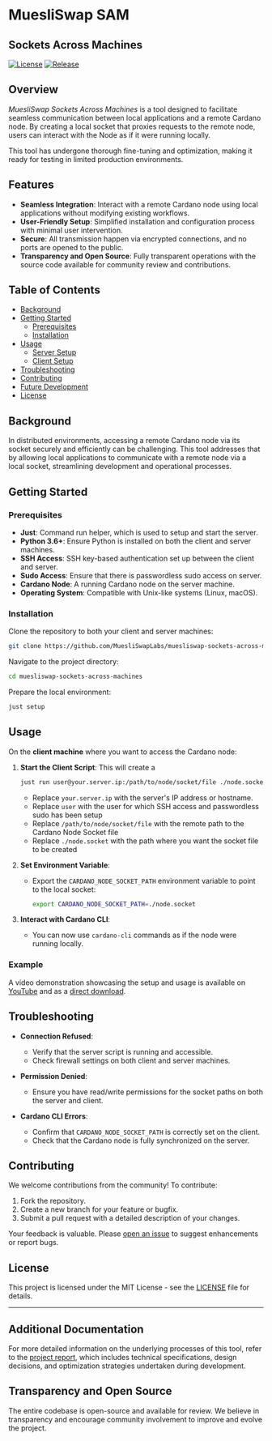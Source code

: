 # MuesliSwap SAM
## Sockets Across Machines

[![License](https://img.shields.io/badge/license-MIT-blue.svg)](LICENSE)
[![Release](https://img.shields.io/github/release/MuesliSwapLabs/muesliswap-sockets-across-machines.svg)](https://github.com/MuesliSwapLabs/muesliswap-sockets-across-machines/releases)

## Overview

*MuesliSwap Sockets Across Machines* is a tool designed to facilitate seamless communication between local applications and a remote Cardano node. By creating a local socket that proxies requests to the remote node, users can interact with the Node as if it were running locally.

This tool has undergone thorough fine-tuning and optimization, making it ready for testing in limited production environments.

## Features

- **Seamless Integration**: Interact with a remote Cardano node using local applications without modifying existing workflows.
- **User-Friendly Setup**: Simplified installation and configuration process with minimal user intervention.
- **Secure**: All transmission happen via encrypted connections, and no ports are opened to the public.
- **Transparency and Open Source**: Fully transparent operations with the source code available for community review and contributions.

## Table of Contents

- [Background](#background)
- [Getting Started](#getting-started)
  - [Prerequisites](#prerequisites)
  - [Installation](#installation)
- [Usage](#usage)
  - [Server Setup](#server-setup)
  - [Client Setup](#client-setup)
- [Troubleshooting](#troubleshooting)
- [Contributing](#contributing)
- [Future Development](#future-development)
- [License](#license)

## Background

In distributed environments, accessing a remote Cardano node via its socket securely and efficiently can be challenging. This tool addresses that by allowing local applications to communicate with a remote node via a local socket, streamlining development and operational processes.

## Getting Started

### Prerequisites

- **Just**: Command run helper, which is used to setup and start the server.
- **Python 3.6+**: Ensure Python is installed on both the client and server machines.
- **SSH Access**: SSH key-based authentication set up between the client and server.
- **Sudo Access**: Ensure that there is passwordless sudo access on server.
- **Cardano Node**: A running Cardano node on the server machine.
- **Operating System**: Compatible with Unix-like systems (Linux, macOS).

### Installation

Clone the repository to both your client and server machines:

```bash
git clone https://github.com/MuesliSwapLabs/muesliswap-sockets-across-machines.git
```

Navigate to the project directory:

```bash
cd muesliswap-sockets-across-machines
```

Prepare the local environment:

```bash
just setup
```

## Usage

On the **client machine** where you want to access the Cardano node:

1. **Start the Client Script**:
   This will create a 

   ```bash
   just run user@your.server.ip:/path/to/node/socket/file ./node.socket
   ```

   - Replace `your.server.ip` with the server's IP address or hostname.
   - Replace `user` with the user for which SSH access and passwordless sudo has been setup
   - Replace `/path/to/node/socket/file` with the remote path to the Cardano Node Socket file
   - Replace `./node.socket` with the path where you want the socket file to be created

2. **Set Environment Variable**:

   - Export the `CARDANO_NODE_SOCKET_PATH` environment variable to point to the local socket:

     ```bash
     export CARDANO_NODE_SOCKET_PATH=./node.socket
     ```

3. **Interact with Cardano CLI**:

   - You can now use `cardano-cli` commands as if the node were running locally.

### Example

A video demonstration showcasing the setup and usage is available on [YouTube](https://www.youtube.com/watch?v=R2UPOUbuo5U) and as a 
[direct download](https://github.com/MuesliSwapLabs/muesliswap-sockets-across-machines/blob/main/reports/2/example_usage.avi).

## Troubleshooting

- **Connection Refused**:

  - Verify that the server script is running and accessible.
  - Check firewall settings on both client and server machines.

- **Permission Denied**:

  - Ensure you have read/write permissions for the socket paths on both the server and client.

- **Cardano CLI Errors**:

  - Confirm that `CARDANO_NODE_SOCKET_PATH` is correctly set on the client.
  - Check that the Cardano node is fully synchronized on the server.

## Contributing

We welcome contributions from the community! To contribute:

1. Fork the repository.
2. Create a new branch for your feature or bugfix.
3. Submit a pull request with a detailed description of your changes.

Your feedback is valuable. Please [open an issue](https://github.com/MuesliSwapLabs/muesliswap-sockets-across-machines/issues) to suggest enhancements or report bugs.

## License

This project is licensed under the MIT License - see the [LICENSE](LICENSE) file for details.

---

## Additional Documentation

For more detailed information on the underlying processes of this tool, refer to the [project report](reports/1/report.pdf), which includes technical specifications, design decisions, and optimization strategies undertaken during development.

## Transparency and Open Source

The entire codebase is open-source and available for review. We believe in transparency and encourage community involvement to improve and evolve the project.
